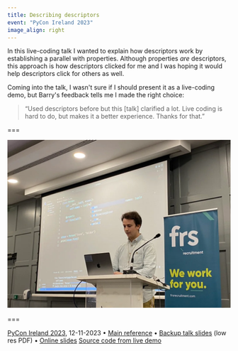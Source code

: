 ```yaml
---
title: Describing descriptors
event: "PyCon Ireland 2023"
image_align: right
---
```


In this live-coding talk I wanted to explain how descriptors work by establishing a parallel with properties.
Although properties _are_ descriptors, this approach is how descriptors clicked for me and I was hoping it would help descriptors click for others as well.

Coming into the talk, I wasn't sure if I should present it as a live-coding demo, but Barry's feedback tells me I made the right choice:

 > “Used descriptors before but this [talk] clarified a lot. Live coding is hard to do, but makes it a better experience. Thanks for that.”

===

![](_descriptors.webp)

===

[PyCon Ireland 2023](http://pycon.ie/pycon-2023/schedule/), 12-11-2023 • [Main reference](/blog/pydonts/describing-descriptors) • [Backup talk slides][pdf-slides] (low res PDF) • [Online slides][snappify-slides] [Source code from live demo][source]


[pdf-slides]: https://github.com/mathspp/talks/blob/main/20231112_pycon_ireland_describing_descriptors/slides.pdf
[snappify-slides]: https://snappify.com/view/5f6a9340-b95a-4df0-8d3e-4941bceefb38
[source]: https://github.com/mathspp/talks/tree/main/20231112_pycon_ireland_describing_descriptors/descriptors
